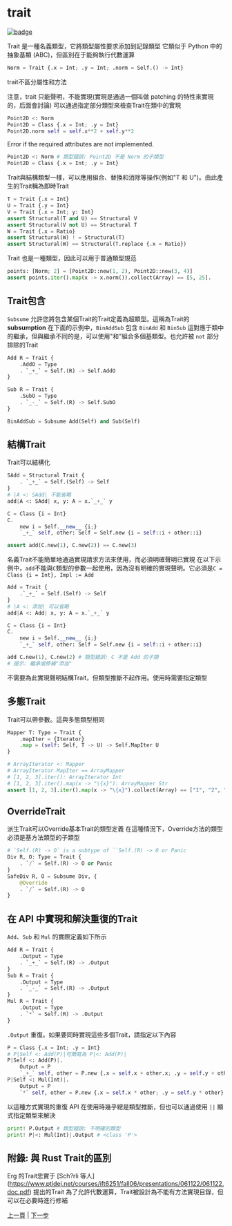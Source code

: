 # trait

[![badge](https://img.shields.io/endpoint.svg?url=https%3A%2F%2Fgezf7g7pd5.execute-api.ap-northeast-1.amazonaws.com%2Fdefault%2Fsource_up_to_date%3Fowner%3Derg-lang%26repos%3Derg%26ref%3Dmain%26path%3Ddoc/EN/syntax/type/03_trait.md%26commit_hash%3D7078f95cecc961a65befb15929af06ae2331c934)](https://gezf7g7pd5.execute-api.ap-northeast-1.amazonaws.com/default/source_up_to_date?owner=erg-lang&repos=erg&ref=main&path=doc/EN/syntax/type/03_trait.md&commit_hash=7078f95cecc961a65befb15929af06ae2331c934)

Trait 是一種名義類型，它將類型屬性要求添加到記錄類型
它類似于 Python 中的抽象基類 (ABC)，但區別在于能夠執行代數運算

```python
Norm = Trait {.x = Int; .y = Int; .norm = Self.() -> Int}
```

trait不區分屬性和方法

注意，trait 只能聲明，不能實現(實現是通過一個叫做 patching 的特性來實現的，后面會討論)
可以通過指定部分類型來檢查Trait在類中的實現

```python
Point2D <: Norm
Point2D = Class {.x = Int; .y = Int}
Point2D.norm self = self.x**2 + self.y**2
```

Error if the required attributes are not implemented.

```python
Point2D <: Norm # 類型錯誤: Point2D 不是 Norm 的子類型
Point2D = Class {.x = Int; .y = Int}
```

Trait與結構類型一樣，可以應用組合、替換和消除等操作(例如"T 和 U")。由此產生的Trait稱為即時Trait

```python
T = Trait {.x = Int}
U = Trait {.y = Int}
V = Trait {.x = Int; y: Int}
assert Structural(T and U) == Structural V
assert Structural(V not U) == Structural T
W = Trait {.x = Ratio}
assert Structural(W) ! = Structural(T)
assert Structural(W) == Structural(T.replace {.x = Ratio})
```

Trait 也是一種類型，因此可以用于普通類型規范

```python
points: [Norm; 2] = [Point2D::new(1, 2), Point2D::new(3, 4)]
assert points.iter().map(x -> x.norm()).collect(Array) == [5, 25].
```

## Trait包含

`Subsume` 允許您將包含某個Trait的Trait定義為超類型。這稱為Trait的 __subsumption__
在下面的示例中，`BinAddSub` 包含 `BinAdd` 和 `BinSub`
這對應于類中的繼承，但與繼承不同的是，可以使用"和"組合多個基類型。也允許被 `not` 部分排除的Trait

```python
Add R = Trait {
    .AddO = Type
    . `_+_` = Self.(R) -> Self.AddO
}

Sub R = Trait {
    .SubO = Type
    . `_-_` = Self.(R) -> Self.SubO
}

BinAddSub = Subsume Add(Self) and Sub(Self)
```

## 結構Trait

Trait可以結構化

```python
SAdd = Structural Trait {
    . `_+_` = Self.(Self) -> Self
}
# |A <: SAdd| 不能省略
add|A <: SAdd| x, y: A = x.`_+_` y

C = Class {i = Int}
C.
    new i = Self.__new__ {i;}
    `_+_` self, other: Self = Self.new {i = self::i + other::i}

assert add(C.new(1), C.new(2)) == C.new(3)
```

名義Trait不能簡單地通過實現請求方法來使用，而必須明確聲明已實現
在以下示例中，`add`不能與`C`類型的參數一起使用，因為沒有明確的實現聲明。它必須是`C = Class {i = Int}, Impl := Add`

```python
Add = Trait {
    .`_+_` = Self.(Self) -> Self
}
# |A <: 添加| 可以省略
add|A <: Add| x, y: A = x.`_+_` y

C = Class {i = Int}
C.
    new i = Self.__new__ {i;}
    `_+_` self, other: Self = Self.new {i = self::i + other::i}

add C.new(1), C.new(2) # 類型錯誤: C 不是 Add 的子類
# 提示: 繼承或修補"添加"
```

不需要為此實現聲明結構Trait，但類型推斷不起作用。使用時需要指定類型

## 多態Trait

Trait可以帶參數。這與多態類型相同

```python
Mapper T: Type = Trait {
    .mapIter = {Iterator}
    .map = (self: Self, T -> U) -> Self.MapIter U
}

# ArrayIterator <: Mapper
# ArrayIterator.MapIter == ArrayMapper
# [1, 2, 3].iter(): ArrayIterator Int
# [1, 2, 3].iter().map(x -> "\{x}"): ArrayMapper Str
assert [1, 2, 3].iter().map(x -> "\{x}").collect(Array) == ["1", "2", "3"].
```

## OverrideTrait

派生Trait可以Override基本Trait的類型定義
在這種情況下，Override方法的類型必須是基方法類型的子類型

```python
# `Self.(R) -> O` is a subtype of ``Self.(R) -> O or Panic
Div R, O: Type = Trait {
    . `/` = Self.(R) -> O or Panic
}
SafeDiv R, O = Subsume Div, {
    @Override
    . `/` = Self.(R) -> O
}
```

## 在 API 中實現和解決重復的Trait

`Add`、`Sub` 和 `Mul` 的實際定義如下所示

```python
Add R = Trait {
    .Output = Type
    . `_+_` = Self.(R) -> .Output
}
Sub R = Trait {
    .Output = Type
    . `_-_` = Self.(R) -> .Output
}
Mul R = Trait {
    .Output = Type
    . `*` = Self.(R) -> .Output
}
```

`.Output` 重復。如果要同時實現這些多個Trait，請指定以下內容

```python
P = Class {.x = Int; .y = Int}
# P|Self <: Add(P)|可簡寫為 P|<: Add(P)|
P|Self <: Add(P)|.
    Output = P
    `_+_` self, other = P.new {.x = self.x + other.x; .y = self.y + other.y}
P|Self <: Mul(Int)|.
    Output = P
    `*` self, other = P.new {.x = self.x * other; .y = self.y * other}
```

以這種方式實現的重復 API 在使用時幾乎總是類型推斷，但也可以通過使用 `||` 顯式指定類型來解決

```python
print! P.Output # 類型錯誤: 不明確的類型
print! P|<: Mul(Int)|.Output # <class 'P'>
```

## 附錄: 與 Rust Trait的區別

Erg 的Trait忠實于 [Sch?rli 等人] (https://www.ptidej.net/courses/ift6251/fall06/presentations/061122/061122.doc.pdf) 提出的Trait
為了允許代數運算，Trait被設計為不能有方法實現目錄，但可以在必要時進行修補

<p 對齊='中心'>
     <a href='./02_basic.md'>上一頁</a> | <a href='./04_class.md'>下一步</a>
</p>
